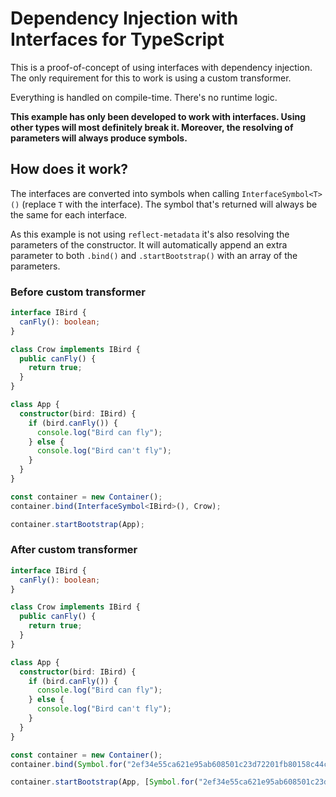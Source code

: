 # Dependency Injection with Interfaces for TypeScript
This is a proof-of-concept of using interfaces with dependency injection. The
only requirement for this to work is using a custom transformer.

Everything is handled on compile-time. There's no runtime logic.

__This example has only been developed to work with interfaces. Using other
types will most definitely break it. Moreover, the resolving of parameters will
always produce symbols.__

## How does it work?
The interfaces are converted into symbols when calling `InterfaceSymbol<T>()`
(replace `T` with the interface). The symbol that's returned will always be the
same for each interface.

As this example is not using `reflect-metadata` it's also resolving the
parameters of the constructor. It will automatically append an extra parameter
to both `.bind()` and `.startBootstrap()` with an array of the parameters.

### Before custom transformer
```TypeScript
interface IBird {
  canFly(): boolean;
}

class Crow implements IBird {
  public canFly() {
    return true;
  }
}

class App {
  constructor(bird: IBird) {
    if (bird.canFly()) {
      console.log("Bird can fly");
    } else {
      console.log("Bird can't fly");
    }
  }
}

const container = new Container();
container.bind(InterfaceSymbol<IBird>(), Crow);

container.startBootstrap(App);
```

### After custom transformer
```TypeScript
interface IBird {
  canFly(): boolean;
}

class Crow implements IBird {
  public canFly() {
    return true;
  }
}

class App {
  constructor(bird: IBird) {
    if (bird.canFly()) {
      console.log("Bird can fly");
    } else {
      console.log("Bird can't fly");
    }
  }
}

const container = new Container();
container.bind(Symbol.for("2ef34e55ca621e95ab608501c23d72201fb80158c44cbfe6d3d509d8d2a418d8"), Crow, []);

container.startBootstrap(App, [Symbol.for("2ef34e55ca621e95ab608501c23d72201fb80158c44cbfe6d3d509d8d2a418d8")]);
```